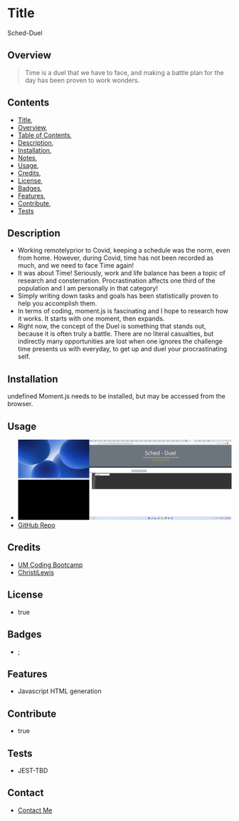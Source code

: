 
  # Title
  Sched-Duel
  
  ## Overview 
  >Time is a duel that we have to face, and making a battle plan for the day has been proven to work wonders.

  <!--GO AHEAD AND MANUALLY FIX THIS MARKDOWN FILE SO THE TABLE OF CONTENTS AND THE INSTALLATION NOTES LOOK LIKE A LIST.  I'M TRYING TO SOLVE PRINTING THE CHOICES ARRAY FROM THE INDEX.JS FILE AS AN OBJECT SO IT LOOKS MORE LIKE A LIST- IS IT A PARSE FUNCTION? FOUND https://www.w3schools.com/js/js_json_parse.asp OR IS IT A STRING  https://developer.mozilla.org/en-US/docs/Web/JavaScript/Reference/Global_Objects/Array/toString-->

  ## Contents
  * [Title](#title),
  * [Overview](#overview),
  * [Table of Contents](#contents),
  * [Description](#description),
  * [Installation](#installation),
  * [Notes](#notes),
  * [Usage](#usage),
  * [Credits](#credits),
  * [License](#license),
  * [Badges](#badges),
  * [Features](#features),
  * [Contribute](#contribute),
  * [Tests](#tests)

  ## Description
  <!--undefined hidden-->
  * Working remotelyprior to Covid, keeping a schedule was the norm, even from home.  However, during Covid, time has not been recorded as much, and we need to face Time again!
  * It was about Time! Seriously, work and life balance has been a topic of research and consternation. Procrastination affects one third of the population and I am personally in that category!
  * Simply writing down tasks and goals has been statistically proven to help you accomplish them.
  * In terms of coding, moment.js is fascinating and I hope to research how it works. It starts with one moment, then expands. 
  * Right now, the concept of the Duel is something that stands out, because it is often truly a battle.  There are no literal casualties, but indirectly many opportunities are lost when one ignores the challenge time presents us with everyday, to get up and duel your procrastinating self.

  ## Installation
  <!--* true-->
  undefined
  Moment.js needs to be installed, but may be accessed from the browser. 

  ## Usage
  * ![Preview Image](./assets/images/screenshot-sched-duel.png)
  * [GitHub Repo](https://github.com/ChristiLewis/Sched-Duel)
  <!--* false-->
  <!--* false-->
  
  ## Credits
  * [UM Coding Bootcamp](https://bootcamp.miami.edu/coding/)
  * [ChristiLewis](https://github.com/ChristiLewis)

  ## License
  * true
  
  ## Badges
  * ;

  ## Features
  * Javascript HTML generation

  ## Contribute
  * true

  ## Tests
  * JEST-TBD

  ## Contact
  * [Contact Me](clcxxxxxx.com)
